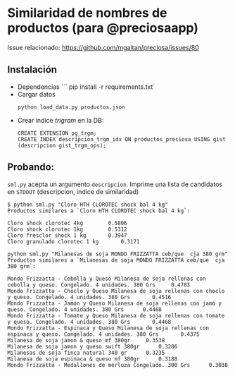 # Similaridad de nombres de productos (para @preciosaapp)

Issue relacionado: https://github.com/mgaitan/preciosa/issues/80

## Instalación

  - Dependencias
    ``` pip install -r requirements.txt`
  - Cargar datos
    ```
    python load_data.py productos.json
    ```
  - Crear indice *trigram* en la DB:
    ```
    CREATE EXTENSION pg_trgm;
    CREATE INDEX descripcion_trgm_idx ON productos_preciosa USING gist (descripcion gist_trgm_ops);
    ```

## Probando:

`sml.py` acepta un argumento `descripcion`. Imprime una lista de candidatos en `STDOUT` (descripcion, indice de similaridad)


```
$ python sml.py "Cloro HTH CLOROTEC shock bal 4 kg"
Productos similares a `Cloro HTH CLOROTEC shock bal 4 kg`:

Cloro shock clorotec 4kg		0.5806
Cloro shock clorotec 1kg		0.5312
Cloro fresclor shock 1 kg		0.3947
Cloro granulado clorotec 1 kg		0.3171
```

```
python sml.py "Milanesas de soja MONDO FRIZZATTA ceb/que  cja 380 grm"
Productos similares a `Milanesas de soja MONDO FRIZZATTA ceb/que  cja 380 grm`:

Mondo Frizzatta - Cebolla y Queso Milanesa de soja rellenas con cebolla y queso. Congelado. 4 unidades. 380 Grs		0.4783
Mondo Frizzatta - Choclo y Queso Milanesa de soja rellenas con choclo y queso. Congelado. 4 unidades. 380 Grs		0.4516
Mondo Frizzatta - Jamón y Queso Milanesa de soja rellenas con jamó y queso. Congelado. 4 unidades. 380 Grs		0.4468
Mondo Frizzatta - Tomate y Queso Milanesa de soja rellenas con tomate y queso. Congelado. 4 unidades. 380 Grs		0.4468
Mondo Frizzatta - Espinaca y Queso Milanesa de soja rellenas con espinaca y queso. Congelado. 4 unidades. 380 Grs		0.4375
Milanesa de soja jamon & queso mf 380gr		0.3538
Milanesa de soja jamon y queso swift 380gr		0.3286
Milanesas de soja finca natural 340 gr		0.3235
Milanesa de soja espinaca & queso mf 380gr		0.3188
Mondo Frizzatta - Medallones de merluza Congelado. 300 Grs		0.3038
```
